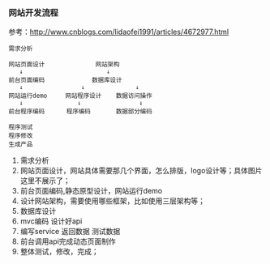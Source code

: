 ### 网站开发流程
参考：http://www.cnblogs.com/lidaofei1991/articles/4672977.html      
```
需求分析      

网站页面设计              网站架构       
   ↓                       ↓           
前台页面编码             数据库设计        
   ↓                ↓              ↓
网站运行demo     网站程序设计    数据访问操作      
   ↓               ↓                ↓
前台程序编码      程序编码       数据部分编码     
                                  
程序测试   
程序修改   
生成产品    
```
1. 需求分析  
2. 网站页面设计，网站具体需要那几个界面，怎么排版，logo设计等；具体图片这里不展示了；  
3. 前台页面编码,静态原型设计，网站运行demo     
4. 设计网站架构，需要使用哪些框架，比如使用三层架构等；      
5. 数据库设计       
6. mvc编码 设计好api       
7. 编写service 返回数据 测试数据        
8. 前台调用api完成动态页面制作       
9. 整体测试，修改，完成；        


